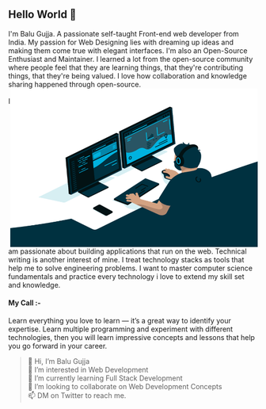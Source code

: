 ## **Hello World** 👋
I'm Balu Gujja. A passionate self-taught Front-end web developer from India. My passion for Web Designing lies with dreaming up ideas and making them come true with elegant interfaces. I'm also an Open-Source Enthusiast and Maintainer. I learned a lot from the open-source community where people feel that they are learning things, that they're contributing things, that they're being valued. I love how collaboration and knowledge sharing happened through open-source.
<img align="right" alt="GIF" src="https://github.com/balashankar1180/balashankar1180/blob/main/code.gif?raw=true" width="500" height="320" />
<br>
<br>
I am passionate about building applications that run on the web. Technical writing is another interest of mine. I treat technology stacks as tools that help me to solve engineering problems. I want to master computer science fundamentals and practice every technology i love to extend my skill set and knowledge.
<br>
#### My Call :-
Learn everything you love to learn — it’s a great way to identify your expertise. Learn multiple programming and experiment with different technologies, then you will learn impressive concepts and lessons that help you go forward in your career.
> 👋 Hi, I’m Balu Gujja<br>
> 👀 I’m interested in Web Development<br>
> 🌱 I’m currently learning Full Stack Development<br>
> 💞️ I’m looking to collaborate on Web Development Concepts<br>
> 📫 DM on Twitter to reach me.

<!---
balu-scoriait/balu-scoriait is a ✨ special ✨ repository because its `README.md` (this file) appears on your GitHub profile.
You can click the Preview link to take a look at your changes.
--->
